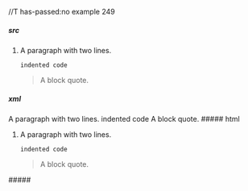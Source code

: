 //T has-passed:no
example 249
##### src
   1.  A paragraph
       with two lines.

           indented code

       > A block quote.
##### xml
<?xml version="1.0" encoding="UTF-8"?>
<!DOCTYPE document SYSTEM "CommonMark.dtd">
<document xmlns="http://commonmark.org/xml/1.0">
  <list type="ordered" start="1" delim="period" tight="false">
    <item>
      <paragraph>
        <text>A paragraph</text>
        <softbreak />
        <text>with two lines.</text>
      </paragraph>
      <code_block>indented code
</code_block>
      <block_quote>
        <paragraph>
          <text>A block quote.</text>
        </paragraph>
      </block_quote>
    </item>
  </list>
</document>
##### html
<ol>
<li>
<p>A paragraph
with two lines.</p>
<pre><code>indented code
</code></pre>
<blockquote>
<p>A block quote.</p>
</blockquote>
</li>
</ol>
#####
